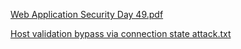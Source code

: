 [Web Application Security Day 49.pdf](https://github.com/fengsujie/Web-Application-Security-Day-49/files/9794568/Web.Application.Security.Day.49.pdf)



[Host validation bypass via connection state attack.txt](https://github.com/fengsujie/Web-Application-Security-Day-49/files/9794569/Host.validation.bypass.via.connection.state.attack.txt)
